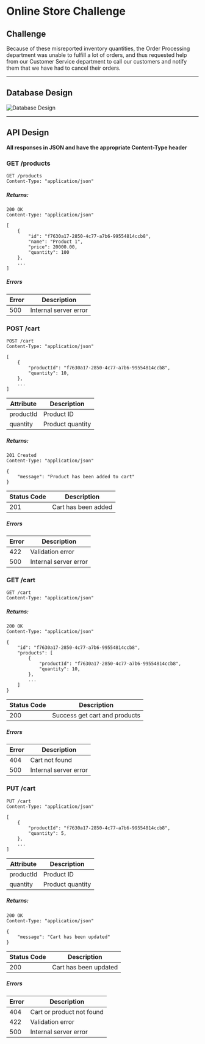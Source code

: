 Online Store Challenge
====================

## Challenge

Because of these misreported inventory quantities, the Order Processing department was unable to fulfill a lot of
orders, and thus requested help from our Customer Service department to call our customers and notify them that we have
had to cancel their orders.

-------------------------------------------------------------------------

## Database Design

![Database Design](https://imgur.com/download/JpfmHlJ/)

-------------------------------------------------------------------------

## API Design

**All responses in JSON and have the appropriate Content-Type header**

### GET /products

```
GET /products
Content-Type: "application/json"
```

##### Returns:

```
200 OK
Content-Type: "application/json"

[
    {
        "id": "f7630a17-2850-4c77-a7b6-99554814ccb8",
        "name": "Product 1",
        "price": 20000.00,
        "quantity": 100
    },
    ...
]
```

##### Errors

Error | Description
----- | ------------
500   | Internal server error

### POST /cart

```
POST /cart
Content-Type: "application/json"

[
    {
        "productId": "f7630a17-2850-4c77-a7b6-99554814ccb8",
        "quantity": 10,
    },
    ...
]
```

Attribute | Description
--------- | -----------
productId | Product ID
quantity  | Product quantity

##### Returns:

```
201 Created
Content-Type: "application/json"

{
    "message": "Product has been added to cart"
}
```

Status Code | Description
----------- | -----------
201         | Cart has been added

##### Errors

Error | Description
----- | ------------
422   | Validation error
500   | Internal server error

### GET /cart

```
GET /cart
Content-Type: "application/json"
```

##### Returns:

```
200 OK
Content-Type: "application/json"

{
    "id": "f7630a17-2850-4c77-a7b6-99554814ccb8",
    "products": [
        {
            "productId": "f7630a17-2850-4c77-a7b6-99554814ccb8",
            "quantity": 10,
        },
        ...
    ]
}
```

Status Code | Description
----------- | -----------
200         | Success get cart and products

##### Errors

Error | Description
----- | ------------
404   | Cart not found
500   | Internal server error

### PUT /cart

```
PUT /cart
Content-Type: "application/json"

[
    {
        "productId": "f7630a17-2850-4c77-a7b6-99554814ccb8",
        "quantity": 5,
    },
    ...
]
```

Attribute | Description
--------- | -----------
productId | Product ID
quantity  | Product quantity

##### Returns:

```
200 OK
Content-Type: "application/json"

{
    "message": "Cart has been updated"
}
```

Status Code | Description
----------- | -----------
200         | Cart has been updated

##### Errors

Error | Description
----- | ------------
404   | Cart or product not found
422   | Validation error
500   | Internal server error
